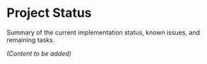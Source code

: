 # Project Status

Summary of the current implementation status, known issues, and remaining tasks.

*(Content to be added)* 